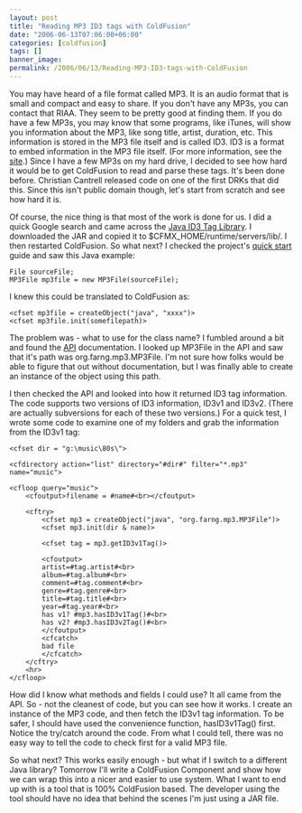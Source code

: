 ```yaml
---
layout: post
title: "Reading MP3 ID3 tags with ColdFusion"
date: "2006-06-13T07:06:00+06:00"
categories: [coldfusion]
tags: []
banner_image: 
permalink: /2006/06/13/Reading-MP3-ID3-tags-with-ColdFusion
---
```


You may have heard of a file format called MP3. It is an audio format that is small and compact and easy to share. If you don't have any MP3s, you can contact that RIAA. They seem to be pretty good at finding them. If you do have a few MP3s, you may know that some programs, like iTunes, will show you information about the MP3, like song title, artist, duration, etc. This information is stored in the MP3 file itself and is called ID3. ID3 is a format to embed information in the MP3 file itself. (For more information, see the <a href="http://www.id3.org/intro.html">site</a>.) Since I have a few MP3s on my hard drive, I decided to see how hard it would be to get ColdFusion to read and parse these tags. It's been done before. Christian Cantrell released code on one of the first DRKs that did this. Since this isn't public domain though, let's start from scratch and see how hard it is.
<!--more-->
Of course, the nice thing is that most of the work is done for us. I did a quick Google search and came across the <a href="http://javamusictag.sourceforge.net/">Java ID3 Tag Library</a>. I downloaded the JAR and copied it to $CFMX_HOME/runtime/servers/lib/. I then restarted ColdFusion. So what next? I checked the project's <a href="http://javamusictag.sourceforge.net/QuickStart.html">quick start</a> guide and saw this Java example:

<pre><code class="language-javascript">File sourceFile;
MP3File mp3file = new MP3File(sourceFile);
</code></pre>

I knew this could be translated to ColdFusion as:

<pre><code class="language-javascript">&lt;cfset mp3file = createObject("java", "xxxx")&gt;
&lt;cfset mp3file.init(somefilepath)&gt;
</code></pre>

The problem was - what to use for the class name? I fumbled around a bit and found the <a href="http://javamusictag.sourceforge.net/api/index.html">API</a> documentation. I looked up MP3File in the API and saw that it's path was org.farng.mp3.MP3File. I'm not sure how folks would be able to figure that out without documentation, but I was finally able to create an instance of the object using this path. 

I then checked the API and looked into how it returned ID3 tag information. The code supports two versions of ID3 information, ID3v1 and ID3v2. (There are actually subversions for each of these two versions.) For a quick test, I wrote some code to examine one of my folders and grab the information from the ID3v1 tag:

<pre><code class="language-markup">&lt;cfset dir = "g:\music\80s\"&gt;

&lt;cfdirectory action="list" directory="#dir#" filter="*.mp3" name="music"&gt;

&lt;cfloop query="music"&gt;
	&lt;cfoutput&gt;filename = #name#&lt;br&gt;&lt;/cfoutput&gt;
	
	&lt;cftry&gt;
		&lt;cfset mp3 = createObject("java", "org.farng.mp3.MP3File")&gt;
		&lt;cfset mp3.init(dir & name)&gt;
		
		&lt;cfset tag = mp3.getID3v1Tag()&gt;
		
		&lt;cfoutput&gt;
		artist=#tag.artist#&lt;br&gt;
		album=#tag.album#&lt;br&gt;
		comment=#tag.comment#&lt;br&gt;
		genre=#tag.genre#&lt;br&gt;
		title=#tag.title#&lt;br&gt;
		year=#tag.year#&lt;br&gt;
		has v1? #mp3.hasID3v1Tag()#&lt;br&gt;
		has v2? #mp3.hasID3v2Tag()#&lt;br&gt;
		&lt;/cfoutput&gt;
		&lt;cfcatch&gt;
		bad file
		&lt;/cfcatch&gt;
	&lt;/cftry&gt;
	&lt;hr&gt;
&lt;/cfloop&gt;	
</code></pre>

How did I know what methods and fields I could use? It all came from the API. So - not the cleanest of code, but you can see how it works. I create an instance of the MP3 code, and then fetch the ID3v1 tag information. To be safer, I should have used the convenience function, hasID3v1Tag() first. Notice the try/catch around the code. From what I could tell, there was no easy way to tell the code to check first for a valid MP3 file. 

So what next? This works easily enough - but what if I switch to a different Java library? Tomorrow I'll write a ColdFusion Component and show how we can wrap this into a nicer and easier to use system. What I want to end up with is a tool that is 100% ColdFusion based. The developer using the tool should have no idea that behind the scenes I'm just using a JAR file.